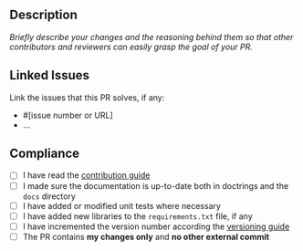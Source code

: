 ## Description

*Briefly describe your changes and the reasoning behind them so that other contributors and reviewers can easily grasp the goal of your PR.*

## Linked Issues

Link the issues that this PR solves, if any:

- #[issue number or URL]
- ...

## Compliance

- [ ] I have read the [contribution guide](../docs/CONTRIBUTING.md)
- [ ] I made sure the documentation is up-to-date both in doctrings and the `docs` directory
- [ ] I have added or modified unit tests where necessary
- [ ] I have added new libraries to the `requirements.txt` file, if any
- [ ] I have incremented the version number according the [versioning guide](../../docs/contributing/versioning.md)
- [ ] The PR contains **my changes only** and **no other external commit**
